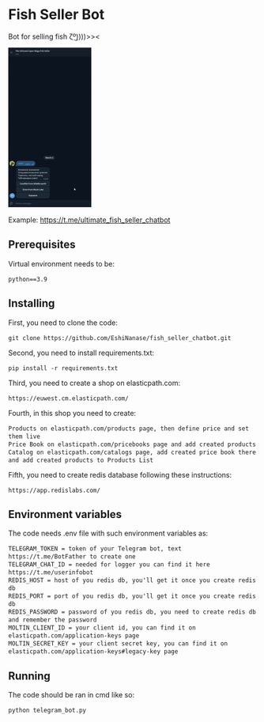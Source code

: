 # Fish Seller Bot

Bot for selling fish  ζº͜))))&gt;&gt;&lt;

![](https://github.com/EshiNanase/fish_seller_chatbot/blob/main/example.gif)

Example: https://t.me/ultimate_fish_seller_chatbot

## Prerequisites

Virtual environment needs to be:

```
python==3.9
```
## Installing

First, you need to clone the code:

```
git clone https://github.com/EshiNanase/fish_seller_chatbot.git
```
Second, you need to install requirements.txt:

```
pip install -r requirements.txt
```
Third, you need to create a shop on elasticpath.com:
```
https://euwest.cm.elasticpath.com/
```
Fourth, in this shop you need to create:
```
Products on elasticpath.com/products page, then define price and set them live
Price Book on elasticpath.com/pricebooks page and add created products
Catalog on elasticpath.com/catalogs page, add created price book there and add created products to Products List
```
Fifth, you need to create redis database following these instructions:
```
https://app.redislabs.com/
```
## Environment variables

The code needs .env file with such environment variables as:

```
TELEGRAM_TOKEN = token of your Telegram bot, text https://t.me/BotFather to create one
TELEGRAM_CHAT_ID = needed for logger you can find it here https://t.me/userinfobot
REDIS_HOST = host of you redis db, you'll get it once you create redis db
REDIS_PORT = port of you redis db, you'll get it once you create redis db
REDIS_PASSWORD = password of you redis db, you need to create redis db and remember the password
MOLTIN_CLIENT_ID = your client id, you can find it on elasticpath.com/application-keys page
MOLTIN_SECRET_KEY = your client secret key, you can find it on elasticpath.com/application-keys#legacy-key page
```
## Running

The code should be ran in cmd like so:

```
python telegram_bot.py
```
